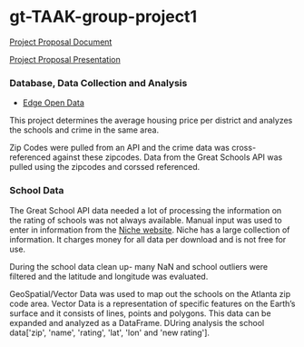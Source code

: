 # gt-TAAK-group-project1

[Project Proposal Document](https://docs.google.com/document/d/1LoP-4n8t47MM8Alf8_9MgfR9wXOitiEc4cgWyH3aJq8/edit?usp=sharing)

[Project Proposal Presentation](https://www.canva.com/design/DAFY_fhts1s/8oWl-UHsY0zsUQkcohVLrA/edit?utm_content=DAFY_fhts1s&utm_campaign=designshare&utm_medium=link2&utm_source=sharebutton)

### Database, Data Collection and Analysis
* [Edge Open Data](https://data-nces.opendata.arcgis.com/datasets/nces::school-district-composites-sy-2021-22-tl-22/explore?location=33.748310%2C-84.391110%2C11.66)

This project determines the average housing price per district and analyzes the schools and crime in the same area.

Zip Codes were pulled from an API and the crime data was cross-referenced against these zipcodes.
Data from the Great Schools API was pulled using the zipcodes and corssed referenced.

### School Data
The Great School API data needed a lot of processing the information on the rating of schools was not always available.  Manual input was used to enter in information from the [Niche website](https://www.niche.com/k12/search/best-schools/m/atlanta-metro-area/). Niche has a large collection of information. It charges money for all data per download and is not free for use.

During the school data clean up- many NaN and school outliers were filtered and the latitude and longitude was evaluated. 

GeoSpatial/Vector Data was used to map out the schools on the Atlanta zip code area. Vector Data is a representation of specific features on the Earth’s surface and it consists of lines, points and polygons. This data can be expanded and analyzed as a DataFrame.  DUring analysis the school data['zip', 'name', 'rating', 'lat', 'lon' and 'new rating'].


